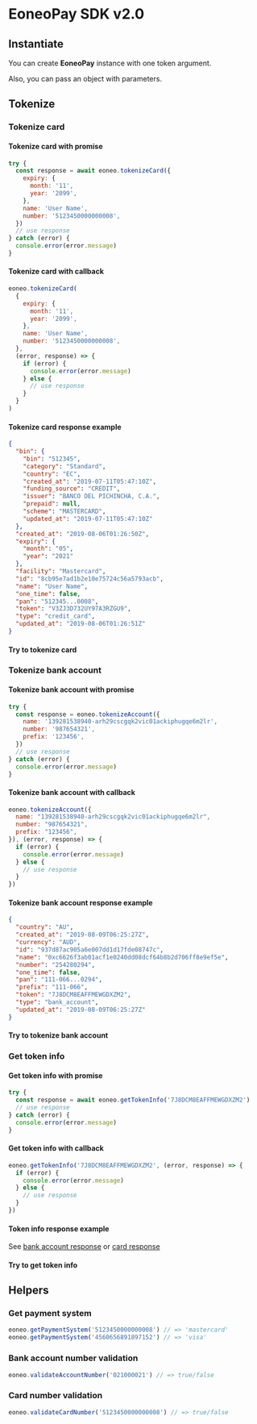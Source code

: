 # EoneoPay SDK v2.0

## Instantiate

You can create **EoneoPay** instance with one token argument.

<EoneoInitiation :additional='false' />

Also, you can pass an object with parameters.

<EoneoInitiation :additional='true' />

## Tokenize

### Tokenize card

#### Tokenize card with promise

```javascript
try {
  const response = await eoneo.tokenizeCard({
    expiry: {
      month: '11',
      year: '2099',
    },
    name: 'User Name',
    number: '5123450000000008',
  })
  // use response
} catch (error) {
  console.error(error.message)
}
```

#### Tokenize card with callback

```javascript
eoneo.tokenizeCard(
  {
    expiry: {
      month: '11',
      year: '2099',
    },
    name: 'User Name',
    number: '5123450000000008',
  },
  (error, response) => {
    if (error) {
      console.error(error.message)
    } else {
      // use response
    }
  }
)
```

#### Tokenize card response example

```json
{
  "bin": {
    "bin": "512345",
    "category": "Standard",
    "country": "EC",
    "created_at": "2019-07-11T05:47:10Z",
    "funding_source": "CREDIT",
    "issuer": "BANCO DEL PICHINCHA, C.A.",
    "prepaid": null,
    "scheme": "MASTERCARD",
    "updated_at": "2019-07-11T05:47:10Z"
  },
  "created_at": "2019-08-06T01:26:50Z",
  "expiry": {
    "month": "05",
    "year": "2021"
  },
  "facility": "Mastercard",
  "id": "8cb95e7ad1b2e10e75724c56a5793acb",
  "name": "User Name",
  "one_time": false,
  "pan": "512345...0008",
  "token": "V3ZJ3D732UY97A3RZGU9",
  "type": "credit_card",
  "updated_at": "2019-08-06T01:26:51Z"
}
```

#### Try to tokenize card

<TokenizeCardForm />

### Tokenize bank account

#### Tokenize bank account with promise

```javascript
try {
  const response = eoneo.tokenizeAccount({
    name: '139281538940-arh29cscgqk2vic01ackiphugqe6m2lr',
    number: '987654321',
    prefix: '123456',
  })
  // use response
} catch (error) {
  console.error(error.message)
}
```

#### Tokenize bank account with callback

```javascript
eoneo.tokenizeAccount({
  name: "139281538940-arh29cscgqk2vic01ackiphugqe6m2lr",
  number: "987654321",
  prefix: "123456",
}), (error, response) => {
  if (error) {
    console.error(error.message)
  } else {
    // use response
  }
})
```

#### Tokenize bank account response example

```json
{
  "country": "AU",
  "created_at": "2019-08-09T06:25:27Z",
  "currency": "AUD",
  "id": "937d87ac905a6e007dd1d17fde08747c",
  "name": "0xc6626f3ab01acf1e0240dd08dcf64b8b2d706ff8e9ef5e",
  "number": "254280294",
  "one_time": false,
  "pan": "111-066...0294",
  "prefix": "111-066",
  "token": "7J8DCM8EAFFMEWGDXZM2",
  "type": "bank_account",
  "updated_at": "2019-08-09T06:25:27Z"
}
```

#### Try to tokenize bank account

<TokenizeAccountForm />

### Get token info

#### Get token info with promise

```javascript
try {
  const response = await eoneo.getTokenInfo('7J8DCM8EAFFMEWGDXZM2')
  // use response
} catch (error) {
  console.error(error.message)
}
```

#### Get token info with callback

```javascript
eoneo.getTokenInfo('7J8DCM8EAFFMEWGDXZM2', (error, response) => {
  if (error) {
    console.error(error.message)
  } else {
    // use response
  }
})
```

#### Token info response example

See [bank account response](#tokenize-bank-account-response-example) or [card response](#tokenize-card-response-example)

#### Try to get token info

<TokenInfoForm />

## Helpers

### Get payment system

```javascript
eoneo.getPaymentSystem('5123450000000008') // => 'mastercard'
eoneo.getPaymentSystem('4560656891897152') // => 'visa'
```

### Bank account number validation

```javascript
eoneo.validateAccountNumber('021000021') // => true/false
```

### Card number validation

```javascript
eoneo.validateCardNumber('5123450000000008') // => true/false
```
